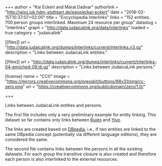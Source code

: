 +++
author = "Kai Eckert and Maral Dadvar"
authorlink = "http://wiss.iuk.hdm-stuttgart.de/people/kai-eckert"
date = "2018-02-15T10:37:07+02:00"
title = "Encyclopedia Interlinks"
links = "152 entities. 700 person groups interlinked. Maximum 24 resource per group" 
dataslug = "interlinks"
graph = "http://data.judaicalink.org/data/interlinks"
loaded = true
category = "judaicalink"

[[files]]
	url = "http://data.judaicalink.org/dumps/interlinks/current/interlinks.n3.gz"
	description = "Links between JudaicaLink entities."
	
[[files]]
	url = "http://data.judaicalink.org/dumps/interlinks/current/interlinks-04-enriched-09.ttl.gz"
	description = "Links between JudaicaLink persons."

[license]
name = "CC0"
image = "https://mirrors.creativecommons.org/presskit/buttons/88x31/png/cc-zero.png"
uri = "https://creativecommons.org/publicdomain/zero/1.0/"
	
	
+++

Links between JudaicaLink entities and persons. 
<!--more-->

The first file includes only a very preliminary example for entity linking. This dataset so far contains only links between [Rujen](/datasets/rujen) and [Yivo](/datasets/yivo).

The links are created based on [DBpedia](http://www.dbpedia.org/), i.e., if two entities are linked to the same DBpedia concept (potentially via different language editions), they are considered the same.

The second file contains links between the persons in all the existing datasets. For each group the transitive closure is also created and therefore each person is also interlinked to the external resources. 
